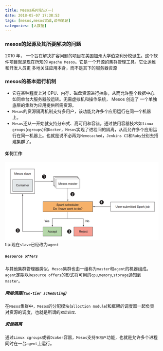 ```yaml
---
title: Mesos系列笔记(一)
date: 2018-05-07 17:38:53
tags: [mesos,mesos实战,读书笔记]
categories: [大数据]
---
```

### mesos的起源及其所要解决的问题
2010 年， 一个旨在解决扩容问题的项目在美国加州大学伯克利分校诞生。这个软件项目就是现在所知的 `Apache Mesos`。它是一个开源的集群管理工具。它让运维和开发人员更
多地关注应用本身，而不是其下的服务器资源

### mesos的基本运行机制
- 它在某种程度上对 CPU、内存、磁盘资源进行抽象，从而允许整个数据中心如同单台大服务器般运转。无需虚拟机和操作系统， Mesos 创造了 一个单独底层的集群为应用提供所需资源。
- `Mesos`的资源隔离机制支持多用户，该功能允许多个应用运行在同一个机器上。
- `Mesos`还从一开始就支持分布式、高可用和容错。通过使用容器技术如`linux` `groups`(`cgroups`)和`Docker`，`Mesos`实现了进程间的隔离，从而允许多个应用运行在同一机器上。也就是说不必再为`Memecached`，`Jenkins CI`和`Ruby`分别去搭建集群了。
#### 如何工作
![Mesos:How to work](/images/mesos_how_to_run.png)
tip:现在`slave`已经改为`agent`
##### `Resource offers`
与其他集群管理器类似，`Mesos`集群也由一组称为`master`和`agent`的机器组成。`agent`定期以`Resource offers`的形式将可用的`cpu`,`memory`,`storage`通知到`master`。
##### 两层调度(`two-tier scheduling`)
在`Mesos`集群中，`Mesos`的分配模块(`alloction module`)和框架的调度器一起负责对资源的调度，也就是所谓的`双层调度`.
##### 资源隔离
通过`Linux cgroups`或者`Dcoker`容器，`Mesos`支持`多租户`功能，也就是允许多个进程同时在一台`agent`上运行。
